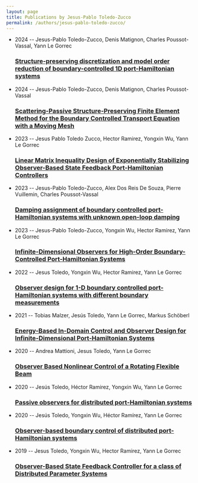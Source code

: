 ```yaml
---
layout: page
title: Publications by Jesus-Pablo Toledo-Zucco
permalink: /authors/jesus-pablo-toledo-zucco/
---
```


<ul class="post-list">
<li><span class='post-meta'>2024 -- Jesus-Pablo Toledo-Zucco, Denis Matignon, Charles Poussot-Vassal, Yann Le Gorrec</span><h3><a class='post-link' href='../../structure-preserving-discretization-and-model-order-reduction-of-boundary-controlled-1d-port-hamiltonian-systems'>Structure-preserving discretization and model order reduction of boundary-controlled 1D port-Hamiltonian systems</a></h3></li>
<li><span class='post-meta'>2024 -- Jesus-Pablo Toledo-Zucco, Denis Matignon, Charles Poussot-Vassal</span><h3><a class='post-link' href='../../scattering-passive-structure-preserving-finite-element-method-for-the-boundary-controlled-transport-equation-with-a-moving-mesh'>Scattering-Passive Structure-Preserving Finite Element Method for the Boundary Controlled Transport Equation with a Moving Mesh</a></h3></li>
<li><span class='post-meta'>2023 -- Jesus Pablo Toledo Zucco, Hector Ramirez, Yongxin Wu, Yann Le Gorrec</span><h3><a class='post-link' href='../../linear-matrix-inequality-design-of-exponentially-stabilizing-observer-based-state-feedback-port-hamiltonian-controllers'>Linear Matrix Inequality Design of Exponentially Stabilizing Observer-Based State Feedback Port-Hamiltonian Controllers</a></h3></li>
<li><span class='post-meta'>2023 -- Jesus-Pablo Toledo-Zucco, Alex Dos Reis De Souza, Pierre Vuillemin, Charles Poussot-Vassal</span><h3><a class='post-link' href='../../damping-assignment-of-boundary-controlled-port-hamiltonian-systems-with-unknown-open-loop-damping'>Damping assignment of boundary controlled port-Hamiltonian systems with unknown open-loop damping</a></h3></li>
<li><span class='post-meta'>2023 -- Jesus-Pablo Toledo-Zucco, Yongxin Wu, Hector Ramirez, Yann Le Gorrec</span><h3><a class='post-link' href='../../infinite-dimensional-observers-for-high-order-boundary-controlled-port-hamiltonian-systems'>Infinite-Dimensional Observers for High-Order Boundary-Controlled Port-Hamiltonian Systems</a></h3></li>
<li><span class='post-meta'>2022 -- Jesus Toledo, Yongxin Wu, Hector Ramirez, Yann Le Gorrec</span><h3><a class='post-link' href='../../observer-design-for-1-d-boundary-controlled-port-hamiltonian-systems-with-different-boundary-measurements'>Observer design for 1-D boundary controlled port-Hamiltonian systems with different boundary measurements</a></h3></li>
<li><span class='post-meta'>2021 -- Tobias Malzer, Jesús Toledo, Yann Le Gorrec, Markus Schöberl</span><h3><a class='post-link' href='../../energy-based-in-domain-control-and-observer-design-for-infinite-dimensional-port-hamiltonian-systems'>Energy-Based In-Domain Control and Observer Design for Infinite-Dimensional Port-Hamiltonian Systems</a></h3></li>
<li><span class='post-meta'>2020 -- Andrea Mattioni, Jesus Toledo, Yann Le Gorrec</span><h3><a class='post-link' href='../../observer-based-nonlinear-control-of-a-rotating-flexible-beam'>Observer Based Nonlinear Control of a Rotating Flexible Beam</a></h3></li>
<li><span class='post-meta'>2020 -- Jesús Toledo, Héctor Ramirez, Yongxin Wu, Yann Le Gorrec</span><h3><a class='post-link' href='../../passive-observers-for-distributed-port-hamiltonian-systems'>Passive observers for distributed port-Hamiltonian systems</a></h3></li>
<li><span class='post-meta'>2020 -- Jesús Toledo, Yongxin Wu, Héctor Ramírez, Yann Le Gorrec</span><h3><a class='post-link' href='../../observer-based-boundary-control-of-distributed-port-hamiltonian-systems'>Observer-based boundary control of distributed port-Hamiltonian systems</a></h3></li>
<li><span class='post-meta'>2019 -- Jesus Toledo, Yongxin Wu, Hector Ramirez, Yann Le Gorrec</span><h3><a class='post-link' href='../../observer-based-state-feedback-controller-for-a-class-of-distributed-parameter-systems'>Observer-Based State Feedback Controller for a class of Distributed Parameter Systems</a></h3></li>

</ul>
